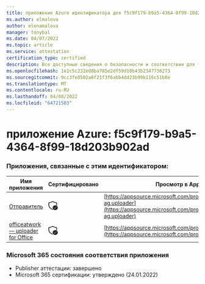 ```yaml
---
title: приложение Azure идентификатора для f5c9f179-b9a5-4364-8f99-18d203b902ad
ms.author: elmalova
author: elenamalova
manager: tonybal
ms.date: 04/07/2022
ms.topic: article
ms.service: attestation
certification_type: certified
description: Все доступные сведения о безопасности и соответствии для f5c9f179-b9a5-4364-8f99-18d203b902ad.
ms.openlocfilehash: 1e1c5c232ed8ba785e2df59d10b43b2347736273
ms.sourcegitcommit: 9cc3fe8502a6f21f3f6abb4dd23b99b116c51b8e
ms.translationtype: MT
ms.contentlocale: ru-RU
ms.lasthandoff: 04/08/2022
ms.locfileid: "64721503"
---
```

# <a name="azure-app-id-f5c9f179-b9a5-4364-8f99-18d203b902ad"></a>приложение Azure: f5c9f179-b9a5-4364-8f99-18d203b902ad


### <a name="apps-associated-with-this-id"></a>Приложения, связанные с этим идентификатором:
| **Имя приложения** | **Сертифицировано** | **Просмотр в AppSource** |
|--------------|---------------|-----------------------|
| [Отправитель](../forward/officeatwork-ag.uploader.md) | <img alt="Certified application badge" src="../media/certified-badge.png" height="25" width="25" /> | [https://appsource.microsoft.com/product/office/officeatwork-ag.uploader](https://appsource.microsoft.com/product/office/officeatwork-ag.uploader) |
| [officeatwork — uploader for Office](../forward/WA104381430.md) | <img alt="Certified application badge" src="../media/certified-badge.png" height="25" width="25" /> | [https://appsource.microsoft.com/product/office/WA104381430](https://appsource.microsoft.com/product/office/WA104381430) |

### <a name="microsoft-365-app-compliance-status"></a>Microsoft 365 состояния соответствия приложения
- Publisher аттестации: завершено
- Microsoft 365 сертификации: утверждено (24.01.2022)
